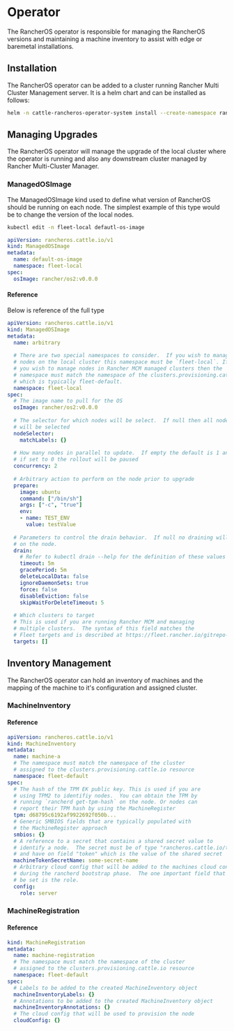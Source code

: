 # Operator

The RancherOS operator is responsible for managing the RancherOS versions
and maintaining a machine inventory to assist with edge or baremetal installations.

## Installation

The RancherOS operator can be added to a cluster running Rancher Multi Cluster
Management server.  It is a helm chart and can be installed as follows:

```bash
helm -n cattle-rancheros-operator-system install --create-namespace rancheros-operator https://github.com/rancher/os2/releases/download/v0.1.0-alpha12/rancheros-operator-0.1.0-alpha12-amd64.tgz
```


## Managing Upgrades

The RancherOS operator will manage the upgrade of the local cluster where the operator
is running and also any downstream cluster managed by Rancher Multi-Cluster
Manager.

### ManagedOSImage

The ManagedOSImage kind used to define what version of RancherOS should be
running on each node. The simplest example of this type would be to change
the version of the local nodes.

```bash
kubectl edit -n fleet-local defautl-os-image
```
```yaml
apiVersion: rancheros.cattle.io/v1
kind: ManagedOSImage
metadata:
  name: default-os-image
  namespace: fleet-local
spec:
  osImage: rancher/os2:v0.0.0
```


#### Reference

Below is reference of the full type

```yaml
apiVersion: rancheros.cattle.io/v1
kind: ManagedOSImage
metadata:
  name: arbitrary
  
  # There are two special namespaces to consider.  If you wish to manage
  # nodes on the local cluster this namespace must be `fleet-local`. If
  # you wish to manage nodes in Rancher MCM managed clusters then the
  # namespace must match the namespace of the clusters.provisioning.cattle.io resource
  # which is typically fleet-default.
  namespace: fleet-local
spec:
  # The image name to pull for the OS
  osImage: rancher/os2:v0.0.0
  
  # The selector for which nodes will be select.  If null then all nodes
  # will be selected
  nodeSelector:
    matchLabels: {}
    
  # How many nodes in parallel to update.  If empty the default is 1 and
  # if set to 0 the rollout will be paused
  concurrency: 2
    
  # Arbitrary action to perform on the node prior to upgrade
  prepare:
    image: ubuntu
    command: ["/bin/sh"]
    args: ["-c", "true"]
    env:
    - name: TEST_ENV
      value: testValue
      
  # Parameters to control the drain behavior.  If null no draining will happen
  # on the node.
  drain:
    # Refer to kubectl drain --help for the definition of these values
    timeout: 5m
    gracePeriod: 5m
    deleteLocalData: false
    ignoreDaemonSets: true
    force: false
    disableEviction: false
    skipWaitForDeleteTimeout: 5
    
  # Which clusters to target
  # This is used if you are running Rancher MCM and managing
  # multiple clusters.  The syntax of this field matches the
  # Fleet targets and is described at https://fleet.rancher.io/gitrepo-targets/
  targets: []
```

## Inventory Management

The RancherOS operator can hold an inventory of machines and
the mapping of the machine to it's configuration and assigned cluster.

### MachineInventory

#### Reference

```yaml
apiVersion: rancheros.cattle.io/v1
kind: MachineInventory
metadata:
  name: machine-a
  # The namespace must match the namespace of the cluster
  # assigned to the clusters.provisioning.cattle.io resource
  namespace: fleet-default
spec:
  # The hash of the TPM EK public key. This is used if you are
  # using TPM2 to identifiy nodes.  You can obtain the TPM by
  # running `rancherd get-tpm-hash` on the node. Or nodes can
  # report their TPM hash by using the MachineRegister
  tpm: d68795c6192af9922692f050b...
  # Generic SMBIOS fields that are typically populated with
  # the MachineRegister approach
  smbios: {}
  # A reference to a secret that contains a shared secret value to
  # identify a node.  The secret must be of type "rancheros.cattle.io/token"
  # and have on field "token" which is the value of the shared secret
  machineTokenSecretName: some-secret-name
  # Arbitrary cloud config that will be added to the machines cloud config
  # during the rancherd bootstrap phase.  The one important field that should
  # be set is the role.
  config:
    role: server
```

### MachineRegistration

#### Reference

```yaml
kind: MachineRegistration
metadata:
  name: machine-registration
  # The namespace must match the namespace of the cluster
  # assigned to the clusters.provisioning.cattle.io resource
  namespace: fleet-default
spec:
  # Labels to be added to the created MachineInventory object
  machineInventoryLabels: {}
  # Annotations to be added to the created MachineInventory object
  machineInventoryAnnotations: {}
  # The cloud config that will be used to provision the node
  cloudConfig: {}
```
